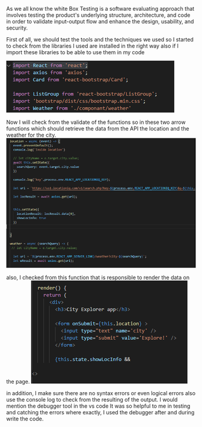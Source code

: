 
As we all know the white Box Testing is a software evaluating approach that involves testing the product's underlying structure, architecture, and code in order to validate input-output flow and enhance the design, usability, and security. 

First of all, we should test the tools and the techniques we used so I started to check from the libraries I used are installed in the right way also if I import these libraries to be able to use them in my code

![import](img/import.PNG)

Now I will check from the validate of the functions so in these two arrow functions which should retrieve the data from the API the location and the weather for the city.
![function](img/fun.PNG)

also, I checked from this function that is responsible to render the data on the page.
![render](img/ren.PNG)


in addition, I make sure there are no syntax errors or even logical errors also use the console log to check from the resulting of the output.
I would mention the debugger tool in the vs code It was so helpful to me in testing and catching the errors where exactly, I used the debugger after and during write the code.
